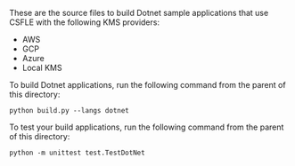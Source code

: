 These are the source files to build Dotnet sample
applications that use CSFLE with the following KMS providers:

- AWS
- GCP
- Azure
- Local KMS

To build Dotnet applications, run the following command from the parent of this directory:

    python build.py --langs dotnet

To test your build applications, run the following
command from the parent of this directory:

    python -m unittest test.TestDotNet
